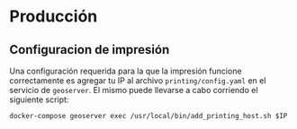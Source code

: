 # Producción

## Configuracion de impresión

Una configuración requerida para la que la impresión funcione correctamente es agregar tu IP al archivo `printing/config.yaml` en el servicio de `geoserver`. El mismo puede llevarse a cabo corriendo el siguiente script:

    docker-compose geoserver exec /usr/local/bin/add_printing_host.sh $IP
